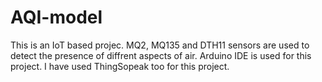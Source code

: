 # AQI-model
This is an IoT based projec. MQ2, MQ135 and DTH11 sensors are used to detect the presence of diffrent aspects of air. Arduino IDE is used for this project. I have used ThingSopeak too for this project.
